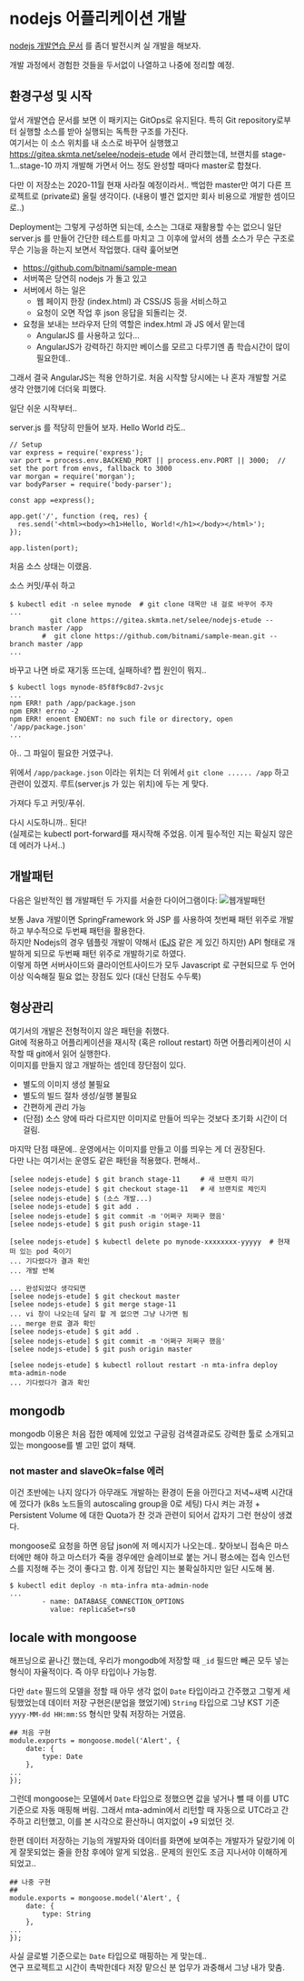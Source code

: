 # nodejs 어플리케이션 개발

[nodejs 개발연습 문서](https://github.com/anabaral/aws-etude/blob/master/nodejs-etude.md) 를 좀더 발전시켜 실 개발을 해보자.




개발 과정에서 경험한 것들을 두서없이 나열하고 나중에 정리할 예정.


## 환경구성 및 시작

앞서 개발연습 문서를 보면 이 패키지는 GitOps로 유지된다. 특히 Git repository로부터 실행할 소스를 받아 실행되는 독특한 구조를 가진다.  
여기서는 이 소스 위치를 내 소스로 바꾸어 실행했고 https://gitea.skmta.net/selee/nodejs-etude 에서 관리했는데, 
브랜치를 stage-1...stage-10 까지 개발해 가면서 어느 정도 완성할 때마다 master로 합쳤다.

다만 이 저장소는 2020-11월 현재 사라질 예정이라서.. 백업한 master만 여기 다른 프로젝트로 (private로) 올릴 생각이다.
(내용이 별건 없지만 회사 비용으로 개발한 셈이므로..)

Deployment는 그렇게 구성하면 되는데, 소스는 그대로 재활용할 수는 없으니 일단 server.js 를 만들어 간단한 테스트를 마치고
그 이후에 앞서의 샘플 소스가 무슨 구조로 무슨 기능을 하는지 보면서 작업했다. 대략 훑어보면
- https://github.com/bitnami/sample-mean
- 서버쪽은 당연히 nodejs 가 돌고 있고
- 서버에서 하는 일은 
  * 웹 페이지 한장 (index.html) 과 CSS/JS 등을 서비스하고
  * 요청이 오면 작업 후 json 응답을 되돌리는 것.
- 요청을 보내는 브라우저 단의 역할은 index.html 과 JS 에서 맡는데
  * AngularJS 를 사용하고 있다...
  * AngularJS가 강력하긴 하지만 베이스를 모르고 다루기엔 좀 학습시간이 많이 필요한데..

그래서 결국 AngularJS는 적용 안하기로. 처음 시작할 당시에는 나 혼자 개발할 거로 생각 안했기에 더더욱 피했다.

일단 쉬운 시작부터..

server.js 를 적당히 만들어 보자. Hello World 라도..

```
// Setup
var express = require('express');
var port = process.env.BACKEND_PORT || process.env.PORT || 3000;  // set the port from envs, fallback to 3000
var morgan = require('morgan');
var bodyParser = require('body-parser');

const app =express();

app.get('/', function (req, res) {
  res.send('<html><body><h1>Hello, World!</h1></body></html>');
});

app.listen(port);
```
처음 소스 상태는 이랬음.

소스 커밋/푸쉬 하고

```
$ kubectl edit -n selee mynode  # git clone 대목만 내 걸로 바꾸어 주자
...
          git clone https://gitea.skmta.net/selee/nodejs-etude --branch master /app
        #  git clone https://github.com/bitnami/sample-mean.git --branch master /app
...
```

바꾸고 나면 바로 재기동 뜨는데, 실패하네? 쩝
원인이 뭐지..
```
$ kubectl logs mynode-85f8f9c8d7-2vsjc
...
npm ERR! path /app/package.json
npm ERR! errno -2
npm ERR! enoent ENOENT: no such file or directory, open '/app/package.json'
...
```
아.. 그 파일이 필요한 거였구나.

위에서 ```/app/package.json``` 이라는 위치는 더 위에서 ```git clone ...... /app``` 하고 관련이 있겠지.
루트(server.js 가 있는 위치)에 두는 게 맞다.

가져다 두고 커밋/푸쉬.

다시 시도하니까.. 된다!
<br>(실제로는 kubectl port-forward를 재시작해 주었음. 이게 필수적인 지는 확실지 않은데 에러가 나서..)



## 개발패턴

다음은 일반적인 웹 개발패턴 두 가지를 서술한 다이어그램이다:
![웹개발패턴](https://github.com/anabaral/aws-etude/raw/master/img/web_dev_diagram.svg)

보통 Java 개발이면 SpringFramework 와 JSP 를 사용하여 첫번째 패턴 위주로 개발하고 부수적으로 두번째 패턴을 활용한다.  
하지만 Nodejs의 경우 템플릿 개발이 약해서 ([EJS](https://github.com/mde/ejs) 같은 게 있긴 하지만) API 형태로 개발하게 되므로 두번째 패턴 위주로 개발하기로 하였다.  
이렇게 하면 서버사이드와 클라이언트사이드가 모두 Javascript 로 구현되므로 두 언어 이상 익숙해질 필요 없는 장점도 있다 (대신 단점도 수두룩)

## 형상관리

여기서의 개발은 전형적이지 않은 패턴을 취했다.  
Git에 적용하고 어플리케이션을 재시작 (혹은 rollout restart) 하면 어플리케이션이 시작할 때 git에서 읽어 실행한다.  
이미지를 만들지 않고 개발하는 셈인데 장단점이 있다.
- 별도의 이미지 생성 불필요
- 별도의 빌드 절차 생성/실행 불필요
- 간편하게 관리 가능
- (단점) 소스 양에 따라 다르지만 이미지로 만들어 띄우는 것보다 초기화 시간이 더 걸림. 

마지막 단점 때문에.. 운영에서는 이미지를 만들고 이를 띄우는 게 더 권장된다.  
다만 나는 여기서는 운영도 같은 패턴을 적용했다. 편해서..

```
[selee nodejs-etude] $ git branch stage-11     # 새 브랜치 따기
[selee nodejs-etude] $ git checkout stage-11   # 새 브랜치로 체인지
[selee nodejs-etude] $ (소스 개발...)
[selee nodejs-etude] $ git add .
[selee nodejs-etude] $ git commit -m '어쩌구 저쩌구 했음'
[selee nodejs-etude] $ git push origin stage-11

[selee nodejs-etude] $ kubectl delete po mynode-xxxxxxxx-yyyyy  # 현재 떠 있는 pod 죽이기
... 기다렸다가 결과 확인
... 개발 반복

... 완성되었다 생각되면
[selee nodejs-etude] $ git checkout master
[selee nodejs-etude] $ git merge stage-11
... vi 창이 나오는데 달리 할 게 없으면 그냥 나가면 됨
... merge 완료 결과 확인
[selee nodejs-etude] $ git add .
[selee nodejs-etude] $ git commit -m '어쩌구 저쩌구 했음'
[selee nodejs-etude] $ git push origin master

[selee nodejs-etude] $ kubectl rollout restart -n mta-infra deploy mta-admin-node
... 기다렸다가 결과 확인
```


## mongodb

mongodb 이용은 처음 접한 예제에 있었고 구글링 검색결과로도 강력한 툴로 소개되고 있는 mongoose를 별 고민 없이 채택.  

### not master and slaveOk=false 에러

이건 초반에는 나지 않다가 아무래도 개발하는 환경이 돈을 아낀다고 저녁~새벽 시간대에 껐다가 (k8s 노드들의 autoscaling group을 0로 세팅) 
다시 켜는 과정 + Persistent Volume 에 대한 Quota가 찬 것과 관련이 되어서 갑자기 그런 현상이 생겼다.

mongoose로 요청을 하면 응답 json에 저 메시지가 나오는데.. 찾아보니 접속은 마스터에만 해야 하고 마스터가 죽을 경우에만 슬레이브로 붙는 거니
평소에는 접속 인스턴스를 지정해 주는 것이 좋다고 함. 이게 정답인 지는 불확실하지만 일단 시도해 봄.
```
$ kubectl edit deploy -n mta-infra mta-admin-node
...
        - name: DATABASE_CONNECTION_OPTIONS
          value: replicaSet=rs0
```

## locale with mongoose

해프닝으로 끝나긴 했는데, 우리가 mongodb에 저장할 때 ```_id``` 필드만 빼곤 모두 넣는 형식이 자율적이다. 즉 아무 타입이나 가능함.

다만 ```date``` 필드의 모델을 정할 때 아무 생각 없이 ```Date``` 타입이라고 간주했고 그렇게 세팅했었는데 
데이터 저장 구현은(분업을 했었기에) ```String``` 타입으로 그냥 KST 기준 ```yyyy-MM-dd HH:mm:SS``` 형식만 맞춰 저장하는 거였음.
```
## 처음 구현
module.exports = mongoose.model('Alert', {
    date: {
        type: Date
    },
...
});
```

그런데 mongoose는 모델에서 ```Date``` 타입으로 정했으면 값을 넣거나 뺄 때 이를 UTC 기준으로 자동 매핑해 버림. 
그래서 mta-admin에서 리턴할 때 자동으로 UTC라고 간주하고 리턴했고, 이를 본 시각으로 환산하니 여지없이 +9 되었던 것. 

한편 데이터 저장하는 기능의 개발자와 데이터를 화면에 보여주는 개발자가 달랐기에 이게 잘못되었는 줄을 한참 후에야 알게 되었음..
문제의 원인도 조금 지나서야 이해하게 되었고..
```
## 나중 구현
## 
module.exports = mongoose.model('Alert', {
    date: {
        type: String
    },
...
});
```
사실 글로벌 기준으로는 ```Date``` 타입으로 매핑하는 게 맞는데..  
연구 프로젝트고 시간이 촉박한데다 저장 맡으신 분 업무가 과중해서 그냥 내가 맞춤.

